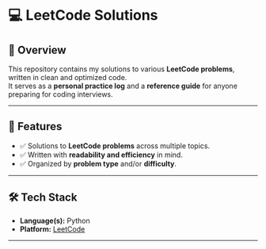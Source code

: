 # 💻 LeetCode Solutions

## 📌 Overview
This repository contains my solutions to various **LeetCode problems**, written in clean and optimized code.  
It serves as a **personal practice log** and a **reference guide** for anyone preparing for coding interviews.

---

## 🚀 Features
- ✅ Solutions to **LeetCode problems** across multiple topics.  
- ✅ Written with **readability and efficiency** in mind.  
- ✅ Organized by **problem type** and/or **difficulty**.

---

## 🛠️ Tech Stack
- **Language(s):** Python 
- **Platform:** [LeetCode](https://leetcode.com/)  

---
